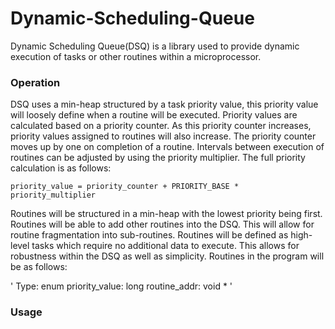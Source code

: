 # Dynamic-Scheduling-Queue
Dynamic Scheduling Queue(DSQ) is a library used to provide dynamic execution of tasks or other routines within a microprocessor. 

### Operation
DSQ uses a min-heap structured by a task priority value, this priority value will loosely define when a routine will be executed. Priority values are calculated based on a priority counter. As this priority counter increases, priority values assigned to routines will also increase. The priority counter moves up by one on completion of a routine. Intervals between execution of routines can be adjusted by using the priority multiplier. The full priority calculation is as follows:

`priority_value = priority_counter + PRIORITY_BASE * priority_multiplier`

Routines will be structured in a min-heap with the lowest priority being first. Routines will be able to add other routines into the DSQ. This will allow for routine fragmentation into sub-routines. Routines will be defined as high-level tasks which require no additional data to execute. This allows for robustness within the DSQ as well as simplicity. Routines in the program will be as follows:

'
Type: enum
priority_value: long
routine_addr: void *
'

### Usage

